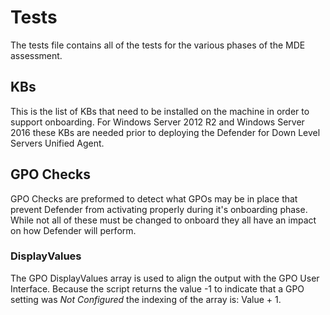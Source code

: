 # Tests

The tests file contains all of the tests for the various phases of the MDE assessment.

## KBs

This is the list of KBs that need to be installed on the machine in order to support onboarding. For Windows Server 2012 R2 and Windows Server 2016 these KBs are needed prior to deploying the Defender for Down Level Servers Unified Agent.

## GPO Checks

GPO Checks are preformed to detect what GPOs may be in place that prevent Defender from activating properly during it's onboarding phase. While not all of these must be changed to onboard they all have an impact on how Defender will perform.

### DisplayValues

The GPO DisplayValues array is used to align the output with the GPO User Interface. Because the script returns the value -1 to indicate that a GPO setting was *Not Configured* the indexing of the array is: Value + 1.

